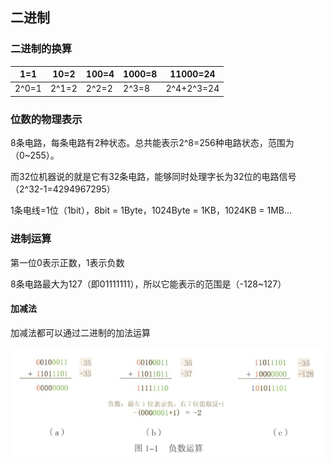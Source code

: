 ## 二进制

### 二进制的换算

| 1=1   | 10=2  | 100=4 | 1000=8 | 11000=24   |
| ----- | ----- | ----- | ------ | ---------- |
| 2^0=1 | 2^1=2 | 2^2=2 | 2^3=8  | 2^4+2^3=24 |

### 位数的物理表示

8条电路，每条电路有2种状态。总共能表示2^8=256种电路状态，范围为（0~255）。

而32位机器说的就是它有32条电路，能够同时处理字长为32位的电路信号（2^32-1=4294967295）

1条电线=1位（1bit），8bit = 1Byte，1024Byte = 1KB，1024KB = 1MB...

### 进制运算

第一位0表示正数，1表示负数

8条电路最大为127（即01111111），所以它能表示的范围是（-128~127）

#### 加减法

加减法都可以通过二进制的加法运算

![](../imgs/a01.png)  


